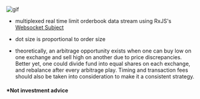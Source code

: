 
![gif](https://github.com/dabaojian1992/cross-exchange-arbitrage-visualizer/blob/master/Animation.gif)

* multiplexed real time limit orderbook data stream using RxJS's [Websocket Subject](https://rxjs-dev.firebaseapp.com/api/webSocket/webSocket)

* dot size is proportional to order size

* theoretically, an arbitrage opportunity exists when one can buy low on one exchange and sell high on another due to price discrepancies. Better yet, one could divide fund into equal shares on each exchange, and rebalance after every arbitrage play. Timing and transaction fees should also be taken into consideration to make it a consistent strategy. 

#### *Not investment advice
